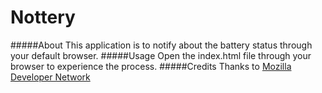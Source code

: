 Nottery
=======
#####About
            This application is to notify about the battery status through your default browser.
#####Usage
            Open the index.html file through your browser to experience the process.
#####Credits
             Thanks to [Mozilla Developer Network](developer.mozilla.org)
